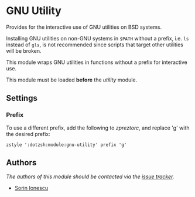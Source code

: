 GNU Utility
===========

Provides for the interactive use of GNU utilities on BSD systems.

Installing GNU utilities on non-GNU systems in `$PATH` without a prefix, i.e.
`ls` instead of `gls`, is not recommended since scripts that target other
utilities will be broken.

This module wraps GNU utilities in functions without a prefix for interactive
use.

This module must be loaded **before** the *utility* module.

Settings
--------

### Prefix

To use a different prefix, add the following to *zpreztorc*, and replace 'g' with
the desired prefix:

    zstyle ':dotzsh:module:gnu-utility' prefix 'g'

Authors
-------

*The authors of this module should be contacted via the [issue tracker][1].*

  - [Sorin Ionescu](https://github.com/sorin-ionescu)

[1]: https://github.com/sorin-ionescu/prezto/issues

